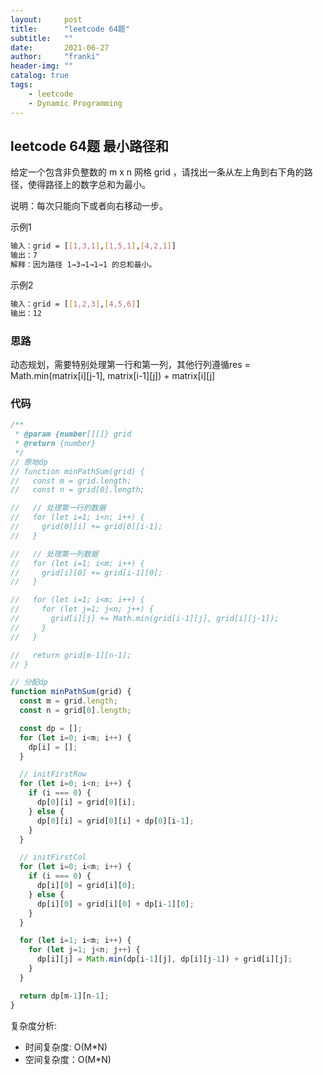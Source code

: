 ```yaml
---
layout:     post
title:      "leetcode 64题"
subtitle:   ""
date:       2021-06-27
author:     "franki"
header-img: ""
catalog: true
tags:
    - leetcode
    - Dynamic Programming
---
```


## leetcode 64题 最小路径和

给定一个包含非负整数的 m x n 网格 grid ，请找出一条从左上角到右下角的路径，使得路径上的数字总和为最小。

说明：每次只能向下或者向右移动一步。

示例1

```bash
输入：grid = [[1,3,1],[1,5,1],[4,2,1]]
输出：7
解释：因为路径 1→3→1→1→1 的总和最小。
```

示例2

```bash
输入：grid = [[1,2,3],[4,5,6]]
输出：12
```

### 思路

动态规划，需要特别处理第一行和第一列，其他行列遵循res = Math.min(matrix[i][j-1], matrix[i-1][j]) + matrix[i][j]

### 代码

```js
/**
 * @param {number[][]} grid
 * @return {number}
 */
// 原地dp
// function minPathSum(grid) {
//   const m = grid.length;
//   const n = grid[0].length;

//   // 处理第一行的数据
//   for (let i=1; i<n; i++) {
//     grid[0][i] += grid[0][i-1];
//   }

//   // 处理第一列数据
//   for (let i=1; i<m; i++) {
//     grid[i][0] += grid[i-1][0];
//   }

//   for (let i=1; i<m; i++) {
//     for (let j=1; j<n; j++) {
//       grid[i][j] += Math.min(grid[i-1][j], grid[i][j-1]);
//     }
//   }

//   return grid[m-1][n-1];
// }

// 分配dp
function minPathSum(grid) {
  const m = grid.length;
  const n = grid[0].length;

  const dp = [];
  for (let i=0; i<m; i++) {
    dp[i] = [];
  }

  // initFirstRow
  for (let i=0; i<n; i++) {
    if (i === 0) {
      dp[0][i] = grid[0][i];
    } else {
      dp[0][i] = grid[0][i] + dp[0][i-1];
    }
  }

  // initFirstCol
  for (let i=0; i<m; i++) {
    if (i === 0) {
      dp[i][0] = grid[i][0];
    } else {
      dp[i][0] = grid[i][0] + dp[i-1][0];
    }
  }

  for (let i=1; i<m; i++) {
    for (let j=1; j<n; j++) {
      dp[i][j] = Math.min(dp[i-1][j], dp[i][j-1]) + grid[i][j];
    }
  }

  return dp[m-1][n-1];
}
```

复杂度分析:

- 时间复杂度: O(M*N)
- 空间复杂度：O(M*N)
